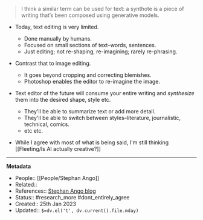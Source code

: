 > I think a similar term can be used for text: a synthote is a piece of writing that’s been composed using generative models.

- Today, text editing is very limited.
	- Done manually by humans.
	- Focused on small sections of text–words, sentences.
	- Just editing; not re-shaping, re-imagining; rarely re-phrasing.
- Contrast that to image editing.
	- It goes beyond cropping and correcting blemishes.
	- Photoshop enables the editor to re-imagine the image.
- Text editor of the future will consume your entire writing and _synthesize_ them into the desired shape, style etc.
	- They'll be able to summarize text or add more detail.
	- They'll be able to switch between styles–literature, journalistic, technical, comics.
	- etc etc.

- While I agree with most of what is being said, I'm still thinking [[Fleeting/Is AI actually creative?]]

---
**Metadata**
- People:: [[People/Stephan Ango]]
- Related::
- References:: [Stephan Ango blog](https://stephanango.com/photoshop-for-text)
- Status:: #research_more #dont_entirely_agree 
- Created:: 25th Jan 2023
- Updated:: `$=dv.el('t', dv.current().file.mday)`